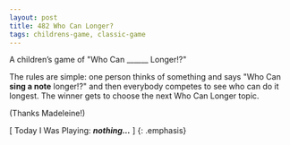```yaml
---
layout: post
title: 482 Who Can Longer?
tags: childrens-game, classic-game
---
```

A children’s game of "Who Can ______ Longer!?"

The rules are simple: one person thinks of something and says "Who Can **sing a note** longer!?" and then everybody competes to see who can do it longest.  The winner gets to choose the next Who Can Longer topic.

(Thanks Madeleine!)

[ Today I Was Playing: ***nothing…*** ]
{: .emphasis}